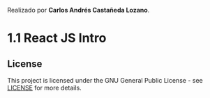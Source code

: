 Realizado por **Carlos Andrés Castañeda Lozano**.

# 1.1 React JS Intro
## License
This project is licensed under the GNU General Public License - see [LICENSE](LICENSE.txt) for more details.
